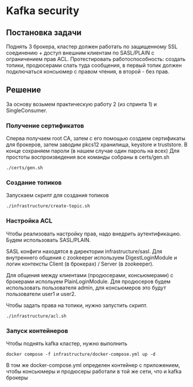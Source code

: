 # Kafka security
## Постановка задачи
Поднять 3 брокера, кластер должен работать по защищенному SSL соединению + доступ внешним клиентам по SASL/PLAIN с ограничением прав ACL. Протестировать работоспособность: создать топики, продюсерами слать туда сообщения, в первый топик должен подключаться консьюмер с правом чтения, в второй - без прав.

## Решение
За основу возьмем практическую работу 2 (из спринта 1) и SingleConsumer.

### Получение сертификатов
Сперва получаем root CA, затем с его помощью создаем сертификаты для брокеров, затем заводим pkcs12 хранилища, keystore и truststore. В конце сохраняем пароли (в нашем случае один пароль на всех)
Для простоты воспроизведения все команды собраны в certs/gen.sh
```shell
./certs/gen.sh
```
### Создание топиков
Запускаем скрипт для создания топиков
```shell
./infrastructure/create-topic.sh
```
### Настройка ACL
Чтобы реализовать настройку прав, надо внедрить аутентификацию. Будем использовать SASL/PLAIN.

SASL конфиги находятся в директории infrastructure/sasl.
Для внутреннего общения c zookeeper используем DigestLoginModule и логин контексты Client (в брокерах) / Server (в zookeeper).

Для общения между клиентами (продюсерами, консьюмерами) с брокерами испольуем PlainLoginModule. Для продюсеров будем использовать пользователя admin, для консьюмеров это будут пользователи user1 и user2.

Чтобы задать права на топики, нужно запустить скрипт.
```shell
./infrastructure/acl.sh
```

### Запуск контейнеров
Чтобы поднять kafka кластер, нужно выполнить
```
docker compose -f infrastructure/docker-compose.yml up -d
```

В том же docker-compose.yml определен контейнер с приложением, чтобы консьюмеры и продюсеры работали в той же сети, что и kafka брокеры